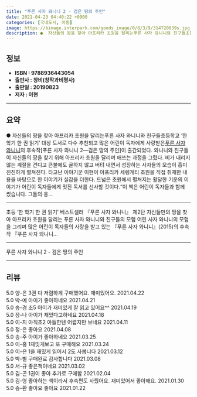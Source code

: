 ```yaml
---
title: "푸른 사자 와니니 2 - 검은 땅의 주인"
date: 2021-04-23 04:40:22 +0900
categories: [국내도서, 아동]
image: https://bimage.interpark.com/goods_image/0/8/3/9/314720839s.jpg
description: ●  자신들의 땅을 찾아 아프리카 초원을 달리는푸른 사자 와니니와 친구들초등학교 ‘한 학기 한 권 읽기’ 대상 도서로 다수 추천되고 많은 어린이 독자에게 사랑받은[푸른 사자 와니니](2015)의 후속작[푸른 사자 와니니 2&#8212;검은 땅의 주인]이 출간되었다. 와니니와 친구들이 자신들의 땅을 찾기 
---
```


## **정보**

- **ISBN : 9788936443054**
- **출판사 : 창비(창작과비평사)**
- **출판일 : 20190823**
- **저자 : 이현**

------



## **요약**

●  자신들의 땅을 찾아 아프리카 초원을 달리는푸른 사자 와니니와 친구들초등학교 ‘한 학기 한 권 읽기’ 대상 도서로 다수 추천되고 많은 어린이 독자에게 사랑받은[푸른 사자 와니니](2015)의 후속작[푸른 사자 와니니 2&#8212;검은 땅의 주인]이 출간되었다. 와니니와 친구들이 자신들의 땅을 찾기 위해 아프리카 초원을 달리며 애쓰는 과정을 그렸다. 비가 내리지 않는 계절을 견디고 큰불에도 굴하지 않고 버텨 내면서 성장하는 사자들의 모습이 흥미진진하게 펼쳐진다. 타고난 이야기꾼 이현이 아프리카 세렝게티 초원을 직접 취재한 내용을 바탕으로 한 이야기가 실감을 더한다. 드넓은 초원에서 펼쳐지는 활달한 기운의 이야기가 어린이 독자들에게 멋진 독서를 선사할 것이다.“이 책은 어린이 독자들과 함께 썼습니다. 그들의 응...

------

초등 ‘한 학기 한 권 읽기’ 베스트셀러 『푸른 사자 와니니』 제2탄&#x0D;&#x0D;자신들만의 땅을 찾아 아프리카 초원을 달리는&#x0D;푸른 사자 와니니와 친구들의 모험&#x0D;&#x0D;어린 사자 와니니의 모험을 그리며 많은 어린이 독자들의 사랑을 받고 있는 『푸른 사자 와니니』(2015)의 후속작 『푸른 사자 와니니... 

------


푸른 사자 와니니 2 - 검은 땅의 주인 

------


## **리뷰** 

5.0 양-은 3권 다 저렴하게 구매했어요. 재미있어요. 2021.04.22 <br/>5.0 박-예 아이가 좋아하네요 2021.04.21 <br/>5.0 송-경 초5 아이가 재미있게 잘 읽고 있어요^^ 2021.04.19 <br/>5.0 장-나 아이가 재밌다고하네요 2021.04.18 <br/>5.0 이-지 아직초2 아들한텐 어렵지만 보네요 2021.04.11 <br/>5.0 정-은 좋아요 2021.04.08 <br/>5.0 송-주 아이가 좋아하네요  2021.03.25 <br/>5.0 이-홍 1재밋게보고 또 구매해요 2021.03.24 <br/>5.0 이-은 1을 재밌게 읽어서 2도 사봅니다 2021.03.12 <br/>5.0 박-별 구매완료 감사합니다  2021.03.08 <br/>5.0 서-규 좋은책이네요 2021.03.02 <br/>5.0 김-곤 1권이 좋아 추가로 구매함 2021.02.04 <br/>5.0 김-영 좋아하는 책이라서 후속편도 사줬어요. 재미있어서 좋아해요. 2021.01.30 <br/>5.0 송-환 좋아요 좋아요 2021.01.22 <br/>